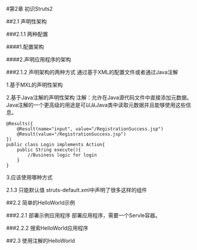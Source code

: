 #第2章 初识Struts2

##2.1 声明性架构

###2.1.1 两种配置

####1.配置架构

####2.声明应用程序的架构

###2.1.2 声明架构的两种方式
通过基于XML的配置文件或者通过Java注解

1.基于MXL的声明性架构

2.基于Java注解的声明性架构
注解：允许在Java源代码文件中直接添加元数据。Java注解的一个更高级的用途是可以从Java类中读取元数据并且能够使用这些信息。
	
	@Results({
    	@Result(name="input", value="/RegistrationSuccess.jsp")
    	@Result(value="/RegistrationSuccess.jsp")
	})
	public class Login implements Action{
    	public String execute(){
        	//Business logic for login
    	}
	}

3.应该使用哪种方式

2.1.3 只能默认值
struts-default.xml中声明了很多这样的组件

##2.2 简单的HelloWorld示例


###2.2.1 部署示例应用程序
部署应用程序，需要一个Servle容器。

###2.2.2 搜索HelloWorld应用程序


##2.3 使用注解的HelloWorld
